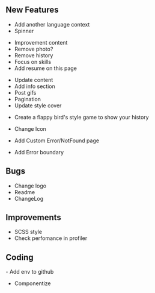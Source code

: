 ## New Features

<General>

- Add another language context
- Spinner

<About>

- Improvement content
- Remove photo?
- Remove history
- Focus on skills
- Add resume on this page

<Jobs>

- Update content
- Add info section
- Post gifs 
- Pagination
- Update style cover

<History>

- Create a flappy bird's style game to show your history

<Main>

- Change Icon

<ErrorPage>

- Add Custom Error/NotFound page

<ErrorBoundary>

- Add Error boundary

## Bugs

<General>

- Change logo
- Readme
- ChangeLog

## Improvements

- SCSS style
- Check perfomance in profiler


## Coding 

<Contact>
    - Add env to github

- Componentize

